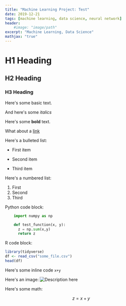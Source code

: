 ```yaml
---
title: "Machine Learning Project: Test"
date: 2019-12-21
tags: [machine learning, data science, neural network]
header:
    #image: "image/path"
excerpt: "Machine Learning, Data Science"
mathjax: "true"
---
```


# H1 Heading

## H2 Heading

### H3 Heading

Here's some basic text.

And here's some *italics*

Here's some **bold** text.

What about a [link](https://url.here)

Here's a bulleted list:
* First item
+ Second item
- Third item

Here's a numbered list:
1. First
2. Second
3. Third

Python code block:
```python
    import numpy as np

    def test_function(x, y):
      z = np.sum(x,y)
      return z
```

R code block:
```r
library(tidyverse)
df <- read_csv("some_file.csv")
head(df)
```

Here's some inline code `x+y`

Here's an image:
<img src="{{ site.url }}{{ site.baseurl }}/images/filename.jpg" alt="Description here">

Here's some math:

$$z=x+y$$

